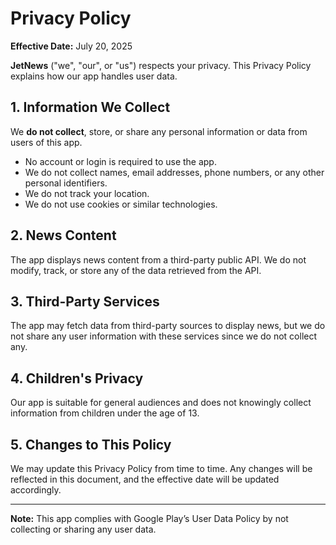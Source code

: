 # Privacy Policy

**Effective Date:** July 20, 2025

**JetNews** ("we", "our", or "us") respects your privacy. This Privacy Policy explains how our app handles user data.

## 1. Information We Collect

We **do not collect**, store, or share any personal information or data from users of this app.

- No account or login is required to use the app.
- We do not collect names, email addresses, phone numbers, or any other personal identifiers.
- We do not track your location.
- We do not use cookies or similar technologies.

## 2. News Content

The app displays news content from a third-party public API. We do not modify, track, or store any of the data retrieved from the API.

## 3. Third-Party Services

The app may fetch data from third-party sources to display news, but we do not share any user information with these services since we do not collect any.

## 4. Children's Privacy

Our app is suitable for general audiences and does not knowingly collect information from children under the age of 13.

## 5. Changes to This Policy

We may update this Privacy Policy from time to time. Any changes will be reflected in this document, and the effective date will be updated accordingly.

---

**Note:** This app complies with Google Play’s User Data Policy by not collecting or sharing any user data.
